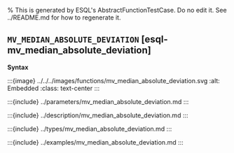 % This is generated by ESQL's AbstractFunctionTestCase. Do no edit it. See ../README.md for how to regenerate it.

## `MV_MEDIAN_ABSOLUTE_DEVIATION` [esql-mv_median_absolute_deviation]

**Syntax**

:::{image} ../../../images/functions/mv_median_absolute_deviation.svg
:alt: Embedded
:class: text-center
:::


:::{include} ../parameters/mv_median_absolute_deviation.md
:::

:::{include} ../description/mv_median_absolute_deviation.md
:::

:::{include} ../types/mv_median_absolute_deviation.md
:::

:::{include} ../examples/mv_median_absolute_deviation.md
:::
